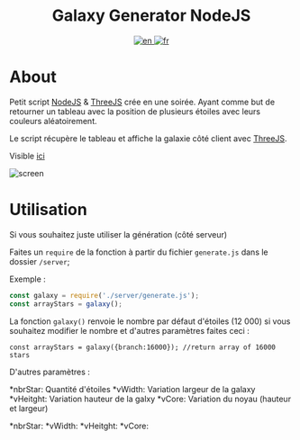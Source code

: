<h1 align="center">Galaxy Generator NodeJS</h1>

<div align="center">
  <a href="https://github.com/WaRtrO89/galaxy-generator-nodejs/blob/main/README.md">
    <img src="https://user-images.githubusercontent.com/25512932/160092140-bee4eee1-e755-48b7-b220-1d94adf14e16.png" alt="en">
  </a>
  <a href="https://github.com/WaRtrO89/galaxy-generator-nodejs/blob/main/README_FR.md">
    <img src="https://user-images.githubusercontent.com/25512932/160092152-0ab75363-b38b-4a91-a745-e2aeb6741b4e.png" alt="fr">
  </a>
</div>

# About

Petit script [NodeJS](https://nodejs.org/) & [ThreeJS](https://threejs.org/) crée en une soirée.
Ayant comme but de retourner un tableau avec la position de plusieurs étoiles avec leurs couleurs aléatoirement. 

Le script récupère le tableau et affiche la galaxie côté client avec [ThreeJS](https://threejs.org/).

Visible [ici](https://wartro89.github.io/galaxy-generator-nodejs/public/)

![screen](https://user-images.githubusercontent.com/25512932/160088977-3e828c17-1a7d-49e6-a15c-67cdecd51c56.gif)


# Utilisation

Si vous souhaitez juste utiliser la génération (côté serveur)

Faites un ``require`` de la fonction à partir du fichier ``generate.js``  dans le dossier ``/server``;

Exemple : 

```js
const galaxy = require('./server/generate.js');
const arrayStars = galaxy();
```

La fonction ``galaxy()`` renvoie le nombre par défaut d'étoiles (12 000) si vous souhaitez modifier le nombre et d'autres paramètres faites ceci :

```
const arrayStars = galaxy({branch:16000}); //return array of 16000 stars
```

D'autres paramètres :

*nbrStar: Quantité d'étoiles
*vWidth: Variation largeur de la galaxy
*vHeitght: Variation hauteur de la galxy
*vCore: Variation du noyau (hauteur et largeur)
  
 *nbrStar:<stars quantity>
*vWidth:<galaxy variation width>
*vHeitght:<galaxy variation height>
*vCore:<core variation>


